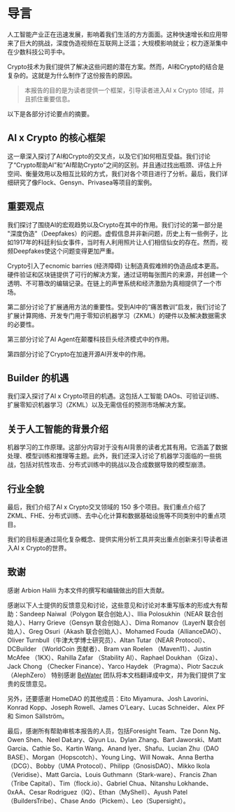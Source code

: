# 导言

人工智能产业正在迅速发展，影响着我们生活的方方面面。这种快速增长和应用带来了巨大的挑战，深度伪造视频在互联网上泛滥；大规模影响就业；权力逐渐集中在少数科技公司手中。

Crypto技术为我们提供了解决这些问题的潜在方案。然而，AI和Crypto的结合是复杂的。这就是为什么制作了这份报告的原因。

> 本报告的目的是为读者提供一个框架，引导读者进入AI x Crypto 领域，并且抓住重要信息。

以下是各部分讨论要点的摘要。

## AI x Crypto 的核心框架

这一章深入探讨了AI和Crypto的交叉点，以及它们如何相互受益。我们讨论了“Crypto帮助AI”和“AI帮助Crypto”之间的区别。并且通过找出瓶颈、评估上升空间、衡量效用以及相互比较的方式，我们对各个项目进行了分析。最后，我们详细研究了像Flock、Gensyn、Privasea等项目的案例。

## 重要观点

我们探讨了围绕AI的宏观趋势以及Crypto在其中的作用。我们讨论的第一部分是 "深度伪造"（Deepfakes）的问题。虚假信息并非新问题，历史上有一些例子，比如1917年的科廷利仙女事件，当时有人利用照片让人们相信仙女的存在。然而，视频Deepfakes使这个问题变得更加严重。

Crypto引入了ecnomic barries (经济障碍) 让制造真假难辨的伪造品成本更高。硬件验证和区块链提供了可行的解决方案，通过证明每张图片的来源，并创建一个透明、不可篡改的编辑记录。在链上的声誉系统和经济激励为真相提供了一个市场。

第二部分讨论了扩展通用方法的重要性。受到AI中的“痛苦教训”启发，我们讨论了扩展计算网络、开发专门用于零知识机器学习（ZKML）的硬件以及解决数据需求的必要性。

第三部分讨论了AI Agent在颠覆科技巨头经济模式中的作用。

第四部分讨论了Crypto在加速开源AI开发中的作用。

## Builder 的机遇

我们深入探讨了AI x Crypto项目的机遇。这包括人工智能 DAOs、可验证训练、扩展零知识机器学习（ZKML）以及无需信任的预测市场解决方案。

## 关于人工智能的背景介绍

机器学习的工作原理。这部分内容对于没有AI背景的读者尤其有用。它涵盖了数据处理、模型训练和推理等主题。此外，我们还深入讨论了机器学习面临的一些挑战，包括对抗性攻击、分布式训练中的挑战以及合成数据导致的模型崩溃。

## 行业全貌

最后，我们介绍了AI x Crypto交叉领域的 150 多个项目。我们重点介绍了 ZKML、FHE、分布式训练、去中心化计算和数据基础设施等不同类别中的重点项目。

我们的目标是通过简化复杂概念、提供实用分析工具并突出重点创新来引导读者进入AI x Crypto的世界。

## 致谢

感谢 Arbion Halili 为本文件的撰写和编辑做出的巨大贡献。

感谢以下人士提供的反馈意见和讨论，这些意见和讨论对本重写版本的形成大有帮助：Sandeep Naiwal（Polygon 联合创始人）、Illia Polosukhin（NEAR 联合创始人）、Harry Grieve（Gensyn 联合创始人）、Dima Romanov（LayerN 联合创始人）、Greg Osuri（Akash 联合创始人）、Mohamed Fouda（AllianceDAO）、Oliver Turnbull（牛津大学博士研究员）、Altan Tutar（NEAR Protocol）、DCBuilder （WorldCoin 贡献者）、Bram van Roelen （Maven11）、Justin McAfee （1KX）、Rahilla Zafar （Stability AI）、Raphael Doukhan （Giza）、Jack Chong （Checker Finance）、Yarco Haydek （Pragma）、Piotr Saczuk （AlephZero） 特别感谢 [BeWater](https://bewater.xyz/) 团队将本文档翻译成中文，并为我们提供了宝贵的反馈意见。

另外，还要感谢 HomeDAO 的其他成员：Eito Miyamura、Josh Lavorini、Konrad Kopp、Joseph Rowell、James O'Leary、Lucas Schneider、Alex PF 和 Simon Sällström。

最后，感谢所有帮助审核本报告的人员，包括Foresight Team、Tze Donn Ng、Owen Shen、Neel DaŁary、Qiyun Lu、Dylan Zhang、Bart Jaworski、Matt Garcia、Cathie So、Kartin Wang、Anand Iyer、Shafu、Lucian Zhu（DAO BASE）、Morgan（Hopscotch）、Young Ling、Will Nowak、Anna Bertha（DCG）、Bobby（UMA Protocol）、Philipp（GnosisDAO）、Mikko Ikola（Veridise）、Matt Garcia、Louis Guthmann（Stark-ware）、Francis Zhan（Tribe Capital）、Tim（flock.io）、Gabriel Chua、Nitanshu Lokhande、0xAA、Cesar Rodriguez（IQ）、Ethan（MyShell）、Ayush Patel（BuildersTribe）、Chase Ando（Pickem）、Leo（Supersight）。
